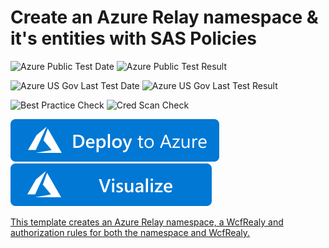 # Create an Azure Relay namespace & it's entities with SAS Policies

![Azure Public Test Date](https://azurequickstartsservice.blob.core.windows.net/badges/301-azure-relay-create-authrule-namespace-and-wcfrelay/PublicLastTestDate.svg)
![Azure Public Test Result](https://azurequickstartsservice.blob.core.windows.net/badges/301-azure-relay-create-authrule-namespace-and-wcfrelay/PublicDeployment.svg)

![Azure US Gov Last Test Date](https://azurequickstartsservice.blob.core.windows.net/badges/301-azure-relay-create-authrule-namespace-and-wcfrelay/FairfaxLastTestDate.svg)
![Azure US Gov Last Test Result](https://azurequickstartsservice.blob.core.windows.net/badges/301-azure-relay-create-authrule-namespace-and-wcfrelay/FairfaxDeployment.svg)

![Best Practice Check](https://azurequickstartsservice.blob.core.windows.net/badges/301-azure-relay-create-authrule-namespace-and-wcfrelay/BestPracticeResult.svg)
![Cred Scan Check](https://azurequickstartsservice.blob.core.windows.net/badges/301-azure-relay-create-authrule-namespace-and-wcfrelay/CredScanResult.svg)

[![Deploy To Azure](https://raw.githubusercontent.com/Azure/azure-quickstart-templates/master/1-CONTRIBUTION-GUIDE/images/deploytoazure.svg?sanitize=true)](https://portal.azure.com/#create/Microsoft.Template/uri/https%3A%2F%2Fraw.githubusercontent.com%2FAzure%2Fazure-quickstart-templates%2Fmaster%2F301-azure-relay-create-authrule-namespace-and-wcfrelay%2Fazuredeploy.json)
[![Visualize](https://raw.githubusercontent.com/Azure/azure-quickstart-templates/master/1-CONTRIBUTION-GUIDE/images/visualizebutton.svg?sanitize=true)](http://armviz.io/#/?load=https%3A%2F%2Fraw.githubusercontent.com%2FAzure%2Fazure-quickstart-templates%2Fmaster%2F301-azure-relay-create-authrule-namespace-and-wcfrelay%2Fazuredeploy.json)

<a href="http://armviz.io/#/?load=https%3A%2F%2Fraw.githubusercontent.com%2FAzure%2Fazure-quickstart-templates%2Fmaster%2F301-azure-relay-create-authrule-namespace-andwcfrelay%2Fazuredeploy.json" target="_blank">

This template creates an Azure Relay namespace, a WcfRealy and authorization
rules for both the namespace and WcfRealy.
